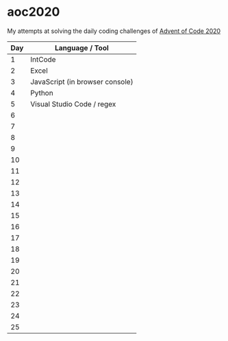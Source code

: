 # aoc2020

My attempts at solving the daily coding challenges of [Advent of Code 2020](https://adventofcode.com/2020)

| Day | Language / Tool                 |
| --- | ------------------------------- |
| 1   | IntCode                         |
| 2   | Excel                           |
| 3   | JavaScript (in browser console) |
| 4   | Python                          |
| 5   | Visual Studio Code / regex      |
| 6   |                                 |
| 7   |                                 |
| 8   |                                 |
| 9   |                                 |
| 10  |                                 |
| 11  |                                 |
| 12  |                                 |
| 13  |                                 |
| 14  |                                 |
| 15  |                                 |
| 16  |                                 |
| 17  |                                 |
| 18  |                                 |
| 19  |                                 |
| 20  |                                 |
| 21  |                                 |
| 22  |                                 |
| 23  |                                 |
| 24  |                                 |
| 25  |                                 |
